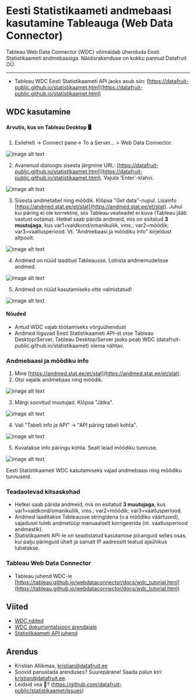 # Eesti Statistikaameti andmebaasi kasutamine Tableauga (Web Data Connector)

Tableau Web Data Connector (WDC) võimaldab ühenduda Eesti Statistikaameti andmebaasiga. Näidisrakenduse on kokku pannud Datafruit OÜ.

---
* Tableau WDC Eesti Statistikaameti API jaoks asub siin: [https://datafruit-public.github.io/statistikaamet.html](https://datafruit-public.github.io/statistikaamet.html)

## WDC kasutamine

#### Arvutis, kus on Tableau Desktop :desktop_computer:
1. Esilehelt -> Connect pane-> To a Server… > Web Data Connector.

![image alt text](https://github.com/datafruit-public/datafruit-public.github.io/blob/main/img/1.jpg)

2. Avanenud dialoogis sisesta järgmine URL: [https://datafruit-public.github.io/statistikaamet.html](https://datafruit-public.github.io/statistikaamet.html). Vajuta 'Enter'-klahvi.

![image alt text](https://github.com/datafruit-public/datafruit-public.github.io/blob/main/img/2.jpg)

3. Sisesta andmetabel ning mõõdik. Klõpsa "Get data"-nupul. Lisainfo [https://andmed.stat.ee/et/stat](https://andmed.stat.ee/et/stat). Juhul kui päring ei ole korrektne, siis Tableau veateadet ei kuva (Tableau jääb vastust ootama). Hetkel saab pärida andmeid, mis on esitatud **3 muutujaga**, kus var1=valdkond/omanikuliik, vms.; var2=mõõdik; var3=vaatlusperiood. Vt. "Andmebaasi ja mõõdiku info" kirjeldust altpoolt.

![image alt text](https://github.com/datafruit-public/datafruit-public.github.io/blob/main/img/3.jpg)

4. Andmed on nüüd laaditud Tableausse. Lohista andmemudelisse andmed.

![image alt text](https://github.com/datafruit-public/datafruit-public.github.io/blob/main/img/4.jpg)

5. Andmed on nüüd kasutamiseks ette valmistatud!

![image alt text](https://github.com/datafruit-public/datafruit-public.github.io/blob/main/img/5.jpg)

#### Nõuded
* Antud WDC vajab töötamiseks võrguühendust
* Andmed liiguvad Eesti Statistikaameti API-st otse Tableau Desktop/Server, Tableau Desktop/Server jaoks peab WDC (datafruit-public.github.io/statistikaamet) olema nähtav. 

### Andmebaasi ja mõõdiku info
1. Mine [https://andmed.stat.ee/et/stat](https://andmed.stat.ee/et/stat).
2. Otsi vajalik andmebaas ning mõõdik.

![image alt text](https://github.com/datafruit-public/datafruit-public.github.io/blob/main/img/7.jpg)

3. Märgi soovitud muutujad. Klõpsa "Jätka".

![image alt text](https://github.com/datafruit-public/datafruit-public.github.io/blob/main/img/8.jpg)

4. Vali "Tabeli info ja API" -> "API päring tabeli kohta".

![image alt text](https://github.com/datafruit-public/datafruit-public.github.io/blob/main/img/9.jpg)

5. Kuvatakse info päringu kohta. Sealt leiad mõõdiku tunnuse.

![image alt text](https://github.com/datafruit-public/datafruit-public.github.io/blob/main/img/10.jpg)

Eesti Statistikaameti WDC kasutamiseks vajad andmebaasi ning mõõdiku tunnuseid.

###  Teadaolevad kitsaskohad
* Hetkel saab pärida andmeid, mis on esitatud **3 muutujaga**, kus var1=valdkond/omanikuliik, vms.; var2=mõõdik; var3=vaatlusperiood.
* Andmed laaditakse Tableausse stringidena (v.a mõõdiku väärtused), vajadusel tuleb andmetüüp manuaalselt korrigeerida (nt. vaatlusperiood andmestik).
* Statistikaameti API-le on seadistatud kasutamise piiranguid selles osas, kui palju päringuid ühelt ja samalt IP aadressilt teatud ajaühikus lubatakse.

### Tableau Web Data Connector
* Tableau juhend WDC-le [https://tableau.github.io/webdataconnector/docs/wdc_tutorial.html](https://tableau.github.io/webdataconnector/docs/wdc_tutorial.html)

## Viited
* [WDC näited](https://onlinehelp.tableau.com/current/pro/desktop/en-us/examples_web_data_connector.html )
* [WDC dokumentatsioon arendajale](http://tableau.github.io/webdataconnector/docs/)
* [Statistikaameti API juhend](https://andmed.stat.ee/abi/API-juhend.pdf)

## Arendus
* Kristian Allikmaa, kristian@datafruit.ee
* Soovid panustada arenduses? Suurepärane! Saada palun kiri: kristian@datafruit.ee.
* Leidsid vea :bug:? (https://github.com/datafruit-public/statistikaamet/issues)
